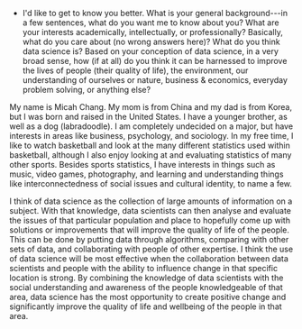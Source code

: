 - I'd like to get to know you better. What is your general background---in a few sentences, what do you want me to know about you? What are your interests academically, intellectually, or professionally? Basically, what do you care about (no wrong answers here)? What do you think data science is? Based on your conception of data science, in a very broad sense, how (if at all) do you think it can be harnessed to improve the lives of people (their quality of life), the environment, our understanding of ourselves or nature, business & economics, everyday problem solving, or anything else?

My name is Micah Chang. My mom is from China and my dad is from Korea, but I was born and raised in the United States. I have a younger brother, as well as a dog (labradoodle). I am completely undecided on a major, but have interests in areas like business, psychology, and sociology. In my free time, I like to watch basketball and look at the many different statistics used within basketball, although I also enjoy looking at and evaluating statistics of many other sports. Besides sports statistics, I have interests in things such as music, video games, photography, and learning and understanding things like interconnectedness of social issues and cultural identity, to name a few.

I think of data science as the collection of large amounts of information on a subject. With that knowledge, data scientists can then analyse and evaluate the issues of that particular population and place to hopefully come up with solutions or improvements that will improve the quality of life of the people. This can be done by putting data through algorithms, comparing with other sets of data, and collaborating with people of other expertise. I think the use of data science will be most effective when the collaboration between data scientists and people with the ability to influence change in that specific location is strong. By combining the knowledge of data scientists with the social understanding and awareness of the people knowledgeable of that area, data science has the most opportunity to create positive change and significantly improve the quality of life and wellbeing of the people in that area.
